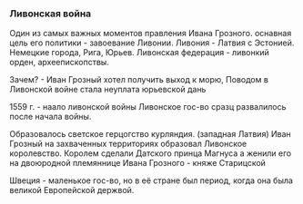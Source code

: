 
### Ливонская война

Один из самых важных моментов правления Ивана Грозного. оснавная цель его политики - завоевание Ливонии. 
Ливония - Латвия с Эстонией. Немецкие города, Рига, Юрьев.
Ливонская федерация - ливонкий орден, археепископствы.

Зачем? - Иван Грозный хотел получить выход к морю,
Поводом в Ливонской войне стала неуплата юрьевской дань

1559 г. - наало ливонской войны
Ливонское гос-во сразц развалилось после начала войны.

Образовалось светское герцогство курляндия. (западная Латвия)
Иван Грозный на захваченных территориях образовал Ливонское королевство.
Королем сделали Датского принца Магнуса а женили его на двоюродной племяннице Ивана Грозного - княже Старицской

Швеция - маленькое гос-во, но в её стране был период, когда она была великой Европейской держвой. 